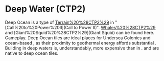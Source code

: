 # Deep Water (CTP2)

Deep Ocean is a type of [Terrain%20%28CTP2%29](terrain) in "[Call%20to%20Power%20II](Call to Power II)". [Whales%20%28CTP2%29](Whales) and [Giant%20Squid%20%28CTP2%29](Giant Squid) can be found here.
Gameplay.
Deep Ocean tiles are ideal places for Undersea Colonies and ocean-based , as their proximity to geothermal energy affords substantial . Building in deep waters is, understandably, more expensive than in .
 and are native to deep ocean tiles.